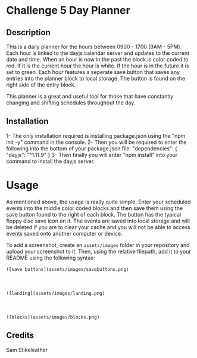 # Challenge 5 Day Planner

## Description

This is a daily planner for the hours between 0900 - 1700 (9AM - 5PM). Each hour is linked to the dayjs calendar server and updates to the current date and time. When an hour is now in the past the block is color coded to red. If it is the current hour the hour is white. If the hour is in the future it is set to green. Each hour features a seperate save button that saves any entries into the planner block to local storage. The button is found on the right side of the entry block. 

This planner is a great and useful tool for those that have constantly changing and shifting schedules throughout the day. 


## Installation

1- The only installation required is installing package.json using the "npm init -y" command in the console. 
2- Then you will be required to enter the following into the bottom of your package.json file.
 "dependencies": {
    "dayjs": "^1.11.9"
  }
3- Then finally you will enter "npm install" into your command to install the dayjs server. 

# Usage

As mentioned above, the usage is really quite simple. Enter your scheduled events into the middle color coded blocks and then save them using the save button found to the right of each block. The button has the typical floppy disc save icon on it. The events are saved into local storage and will be deleted if you are to clear your cache and you will not be able to access events saved onto another computer or device. 

To add a screenshot, create an `assets/images` folder in your repository and upload your screenshot to it. Then, using the relative filepath, add it to your README using the following syntax:

   
    ![save buttons](assets/images/savebuttons.png)
    

    
    ![landing](assets/images/landing.png)
    

    
    ![blocks](assets/images/blocks.png)
    

## Credits

Sam Stikeleather

